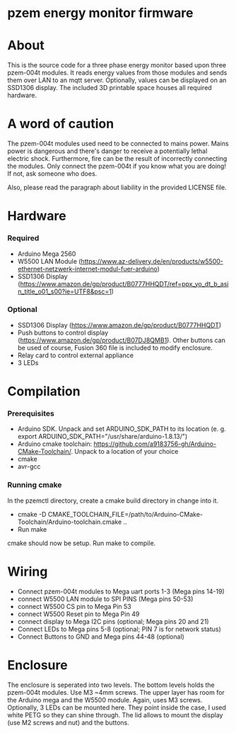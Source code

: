# pzem energy monitor firmware

# About

This is the source code for a three phase energy monitor based upon three pzem-004t modules. It reads energy values from those modules and sends them over LAN to an mqtt server. Optionally, values can be displayed on an SSD1306 display.
The included 3D printable space houses all required hardware.

# A word of caution

The pzem-004t modules used need to be connected to mains power. Mains power is dangerous and there's danger to receive a potentially lethal electric shock. Furthermore, fire can be the result of incorrectly connecting the modules.  Only connect the pzem-004t if you know what you are doing! If not, ask someone who does.

Also, please read the paragraph about liability in the provided LICENSE file.

# Hardware
### Required
- Arduino Mega 2560
- W5500 LAN Module (https://www.az-delivery.de/en/products/w5500-ethernet-netzwerk-internet-modul-fuer-arduino)
- SSD1306 Display (https://www.amazon.de/gp/product/B0777HHQDT/ref=ppx_yo_dt_b_asin_title_o01_s00?ie=UTF8&psc=1)

### Optional
- SSD1306 Display (https://www.amazon.de/gp/product/B0777HHQDT)
- Push buttons to control display (https://www.amazon.de/gp/product/B07DJ8QMB1). Other buttons can be used of course, Fusion 360 file is included to modify enclosure.
- Relay card to control external appliance
- 3 LEDs

# Compilation

### Prerequisites
- Arduino SDK. Unpack and set ARDUINO_SDK_PATH to its location (e. g. export ARDUINO_SDK_PATH="/usr/share/arduino-1.8.13/")
- Arduino cmake toolchain: https://github.com/a9183756-gh/Arduino-CMake-Toolchain/. Unpack to a location of your choice
- cmake
- avr-gcc

### Running cmake

In the pzemctl directory, create a cmake build directory in change into it.

- cmake -D CMAKE_TOOLCHAIN_FILE=/path/to/Arduino-CMake-Toolchain/Arduino-toolchain.cmake ..
- Run make

cmake should now be setup. Run make to compile.

# Wiring

- Connect pzem-004t modules to Mega uart ports 1-3 (Mega pins 14-19)
- connect W5500 LAN module to SPI PINS (Mega pins 50-53)
- connect W5500 CS pin to Mega Pin 53
- connect W5500 Reset pin to Mega Pin 49
- connect display to Mega I2C pins (optional; Mega pins 20 and 21)
- Connect LEDs to Mega pins 5-8 (optional; PIN 7 is for network status)
- Connect Buttons to GND and Mega pins 44-48 (optional)

# Enclosure

The enclosure is seperated into two levels. The bottom levels holds the pzem-004t modules. Use M3 ~4mm screws.
The upper layer has room for the Arduino mega and the W5500 module. Again, uses M3 screws. Optionally, 3 LEDs can be mounted here. They point inside the case, I used white PETG so they can shine through.
The lid allows to mount the display (use M2 screws and nut) and the buttons.